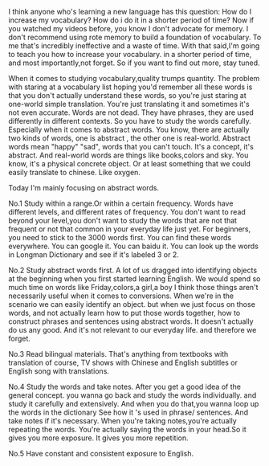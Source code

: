 I think anyone who's learning a new language has this question:
How do I increase my vocabulary?
How do i do it in a shorter  period of time?
Now if you watched my videos before,
you know I don't advocate for memory.
I don't recommend using rote memory to build a foundation of vocabulary.
To me that's incredibly ineffective and a waste of time.
With that said,I'm going to teach you how to increase your vocabulary.
in a shorter period of time,
and most importantly,not forget.
So if you want to find out more, stay tuned.

When it comes to studying vocabulary,quality trumps quantity.
The problem with staring at a vocabulary list
hoping you'd remember all these words is that
you don't actually understand these words,
so you're just staring at one-world simple translation.
You're just translating it and sometimes it's not even accurate.
Words are not dead.
They have phrases,
they are used differently in different contexts.
So you have to study the words carefully.
Especially when it comes to abstract words.
You know, there are actually two kinds of words,
one is abstract , the other one is real-world.
Abstract words mean "happy" "sad",
words that you can't touch.
It's a concept, it's abstract.
And real-world words are things like books,colors and sky.
You know, it's a physical concrete object.
Or at least something that we could easily translate to chinese.
Like oxygen.

Today I'm mainly focusing on abstract words.

No.1 Study within a range.Or within a certain frequency.
Words have different levels, and different rates of frequency.
You don't want to read beyond your level,you don't want to study the words that are not that frequent or not that common in your everyday life just yet.
For beginners, you need to stick to the 3000 words first.
You can find these words everywhere.
You can google it. You can baidu it.
You can look up the words in Longman Dictionary and see if it's labeled 3 or 2.

No.2 Study abstract words first.
A lot of us dragged into identifying objects at the beginning when you first started learning English.
We would spend so much time on words like Friday,colors,a girl,a boy
I think those things aren't necessarily useful when it comes to conversions.
When we're in the scenario we can easily identify an object.
but when we just focus on those words,
and not actually learn how to put those words together,
how to construct phrases and sentences using abstract words.
It doesn't actually do us any good.
And it's not relevant to our everyday life. and therefore we forget.

No.3 Read bilingual materials.
That's anything from textbooks with translation of course,
TV shows with Chinese and English subtitles or English song with translations.

No.4 Study the words and take notes.
After you get a good idea of the general concept.
you wanna go back and study the words individually.
and study it carefully and extensively.
And when you do that,you wanna loop up the words in the dictionary 
See how it 's used in phrase/ sentences.
And take notes if it's necessary.
When you're taking notes,you're actually repeating the words.
You're actually saying the words in your head.So it gives you more exposure.
It gives you more repetition.

No.5 Have constant and consistent exposure to English.
 